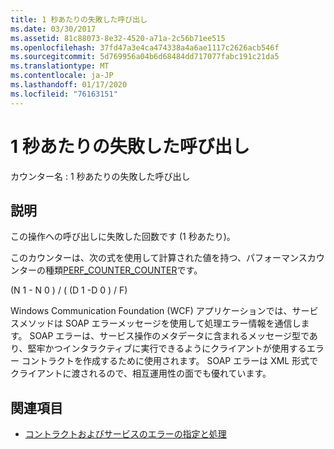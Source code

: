 ```yaml
---
title: 1 秒あたりの失敗した呼び出し
ms.date: 03/30/2017
ms.assetid: 81c88073-8e32-4520-a71a-2c56b71ee515
ms.openlocfilehash: 37fd47a3e4ca474338a4a6ae1117c2626acb546f
ms.sourcegitcommit: 5d769956a04b6d68484dd717077fabc191c21da5
ms.translationtype: MT
ms.contentlocale: ja-JP
ms.lasthandoff: 01/17/2020
ms.locfileid: "76163151"
---
```

# <a name="calls-faulted-per-second"></a>1 秒あたりの失敗した呼び出し
カウンター名 : 1 秒あたりの失敗した呼び出し  
  
## <a name="description"></a>説明  
 この操作への呼び出しに失敗した回数です (1 秒あたり)。  
  
 このカウンターは、次の式を使用して計算された値を持つ、パフォーマンスカウンターの種類[PERF_COUNTER_COUNTER](https://docs.microsoft.com/previous-versions/windows/it-pro/windows-server-2003/cc740048(v=ws.10))です。  
  
 (N 1 - N 0 ) / ( (D 1 -D 0 ) / F)  
  
 Windows Communication Foundation (WCF) アプリケーションでは、サービスメソッドは SOAP エラーメッセージを使用して処理エラー情報を通信します。 SOAP エラーは、サービス操作のメタデータに含まれるメッセージ型であり、堅牢かつインタラクティブに実行できるようにクライアントが使用するエラー コントラクトを作成するために使用されます。 SOAP エラーは XML 形式でクライアントに渡されるので、相互運用性の面でも優れています。  
  
## <a name="see-also"></a>関連項目

- [コントラクトおよびサービスのエラーの指定と処理](../../specifying-and-handling-faults-in-contracts-and-services.md)
